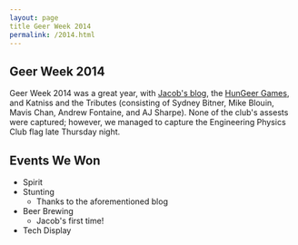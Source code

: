 ```yaml
---
layout: page
title Geer Week 2014
permalink: /2014.html
---
```


Geer Week 2014
----

Geer Week 2014 was a great year, with [Jacob's blog](http://www.ualberta.ca/~jortt/GeerWeek/),
the [HunGeer Games](http://vimeo.com/84193709), and Katniss and the Tributes
(consisting of Sydney Bitner, Mike Blouin, Mavis Chan, Andrew Fontaine, and AJ
Sharpe). None of the club's assests were captured; however, we managed to
capture the Engineering Physics Club flag late Thursday night.

Events We Won
-------------
* Spirit
* Stunting
	* Thanks to the aforementioned blog
* Beer Brewing
	* Jacob's first time!
* Tech Display
